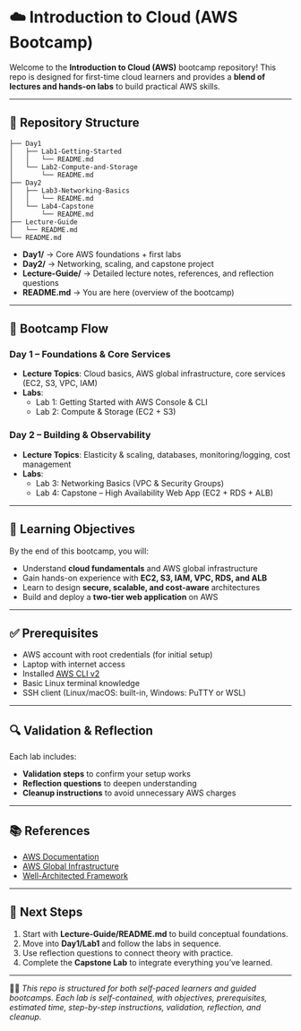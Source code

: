# ☁️ Introduction to Cloud (AWS Bootcamp)

Welcome to the **Introduction to Cloud (AWS)** bootcamp repository!
This repo is designed for first-time cloud learners and provides a **blend of lectures and hands-on labs** to build practical AWS skills.

---

## 📂 Repository Structure

```text
├── Day1
│   ├── Lab1-Getting-Started
│   │   └── README.md
│   └── Lab2-Compute-and-Storage
│       └── README.md
├── Day2
│   ├── Lab3-Networking-Basics
│   │   └── README.md
│   └── Lab4-Capstone
│       └── README.md
├── Lecture-Guide
│   └── README.md
└── README.md

```

- **Day1/** → Core AWS foundations + first labs
- **Day2/** → Networking, scaling, and capstone project
- **Lecture-Guide/** → Detailed lecture notes, references, and reflection questions
- **README.md** → You are here (overview of the bootcamp)

---

## 📅 Bootcamp Flow

### **Day 1 – Foundations & Core Services**
- **Lecture Topics**: Cloud basics, AWS global infrastructure, core services (EC2, S3, VPC, IAM)
- **Labs**:
  - Lab 1: Getting Started with AWS Console & CLI
  - Lab 2: Compute & Storage (EC2 + S3)

### **Day 2 – Building & Observability**
- **Lecture Topics**: Elasticity & scaling, databases, monitoring/logging, cost management
- **Labs**:
  - Lab 3: Networking Basics (VPC & Security Groups)
  - Lab 4: Capstone – High Availability Web App (EC2 + RDS + ALB)

---

## 🎯 Learning Objectives
By the end of this bootcamp, you will:
- Understand **cloud fundamentals** and AWS global infrastructure
- Gain hands-on experience with **EC2, S3, IAM, VPC, RDS, and ALB**
- Learn to design **secure, scalable, and cost-aware** architectures
- Build and deploy a **two-tier web application** on AWS

---

## ✅ Prerequisites
- AWS account with root credentials (for initial setup)
- Laptop with internet access
- Installed [AWS CLI v2](https://docs.aws.amazon.com/cli/latest/userguide/getting-started-install.html)
- Basic Linux terminal knowledge
- SSH client (Linux/macOS: built-in, Windows: PuTTY or WSL)

---

## 🔍 Validation & Reflection
Each lab includes:
- **Validation steps** to confirm your setup works
- **Reflection questions** to deepen understanding
- **Cleanup instructions** to avoid unnecessary AWS charges

---

## 📚 References
- [AWS Documentation](https://docs.aws.amazon.com/)
- [AWS Global Infrastructure](https://aws.amazon.com/about-aws/global-infrastructure/)
- [Well-Architected Framework](https://docs.aws.amazon.com/wellarchitected/latest/framework/welcome.html)

---

## 🚀 Next Steps
1. Start with **Lecture-Guide/README.md** to build conceptual foundations.
2. Move into **Day1/Lab1** and follow the labs in sequence.
3. Use reflection questions to connect theory with practice.
4. Complete the **Capstone Lab** to integrate everything you’ve learned.

---

👨‍🏫 *This repo is structured for both self-paced learners and guided bootcamps. Each lab is self-contained, with objectives, prerequisites, estimated time, step-by-step instructions, validation, reflection, and cleanup.*
